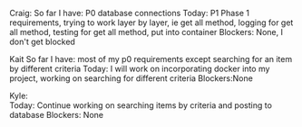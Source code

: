 Craig: 
So far I have: P0 database connections
Today: P1 Phase 1 requirements, trying to work layer by layer, ie get all method, logging for get all method, testing for get all method, put into container
Blockers: None, I don't get blocked

Kait
So far I have: most of my p0 requirements except searching for an item by different criteria
Today: I will work on incorporating docker into my project, working on searching for different criteria 
Blockers:None


Kyle:  
Today: Continue working on searching items by criteria and posting to database
Blockers: None